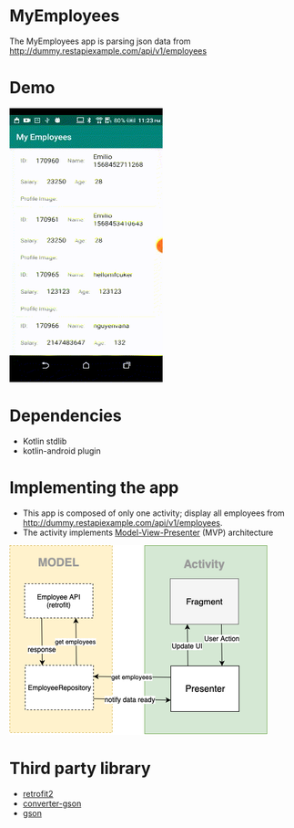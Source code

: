 # MyEmployees
The MyEmployees app is parsing json data from http://dummy.restapiexample.com/api/v1/employees

# Demo
![add event](/preview/demo.gif)

# Dependencies
*  Kotlin stdlib
*  kotlin-android plugin

# Implementing the app
* This app is composed of only one activity; display all employees from http://dummy.restapiexample.com/api/v1/employees.
* The activity implements [Model-View-Presenter](https://en.wikipedia.org/wiki/Model%E2%80%93view%E2%80%93presenter) (MVP) architecture

![mvp](/preview/mvp.png)

# Third party library
* [retrofit2](https://square.github.io/retrofit/)
* [converter-gson](https://github.com/square/retrofit/tree/master/retrofit-converters/gson)
* [gson](https://github.com/google/gson)
